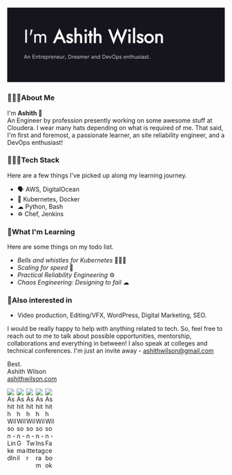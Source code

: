 <p align="center">
  <img src="./ashith-intro-github.png"
</p>

### 🙋🏽‍♂️About Me

<p>I'm <b>Ashith 👋</b>
<br/>
An Engineer by profession presently working on some awesome stuff at Cloudera. I wear many hats depending on what is required of me. That said, I'm first and foremost, a passionate learner, an site reliability engineer, and a DevOps enthusiast!
</p>

### 👨🏽‍💻Tech Stack

<p>
Here are a few things I've picked up along my learning journey.
</p>

- 🗣 AWS, DigitalOcean
- 🎒 Kubernetes, Docker
- ☁ Python, Bash
- ♽ Chef, Jenkins

### 🌱What I'm Learning

Here are some things on my todo list.

- _Bells and whistles for Kubernetes_ 🧙🏽‍♂️
- _Scaling for speed_ 🤖
- _Practical Reliability Engineering_ ⚙️
- _Chaos Engineering: Designing to fail_ ☁

### 🎯Also interested in
- Video production, Editing/VFX, WordPress, Digital Marketing, SEO.

I would be really happy to help with anything related to tech. So, feel free to reach out to me to talk about possible opportunities, mentorship, collaborations and everything in between! I also speak at colleges and technical conferences. I'm just an invite away - ashithwilson@gmail.com 

Best.  
Ashith Wilson  
[ashithwilson.com](https://ashithwilson.com/)

<a href="https://linkedin.com/in/ashithwilson">
  <img align="left" alt="Ashith Wilson - LinkedIn" width="22px" src="https://cdn.jsdelivr.net/npm/simple-icons@v3/icons/linkedin.svg"/>
</a>
<a href="mailto:ashithwilson@gmail.com">
  <img align="left" alt="Ashith Wilson - Gmail" width="22px" src="https://cdn.jsdelivr.net/npm/simple-icons@v3/icons/gmail.svg"/>
</a>
<a href="https://twitter.com/ashithwilson">
  <img align="left" alt="Ashith Wilson - Twitter" width="22px" src="https://cdn.jsdelivr.net/npm/simple-icons@v3/icons/twitter.svg"/>
</a>
<a href="https://instagram.com/ashithwilson">
  <img align="left" alt="Ashith Wilson - Instagram" width="22px" src="https://cdn.jsdelivr.net/npm/simple-icons@v3/icons/instagram.svg"/>
</a>
<a href="https://facebook.com/ashithwilson">
  <img align="left" alt="Ashith Wilson - Facebook" width="22px" src="https://cdn.jsdelivr.net/npm/simple-icons@v3/icons/facebook.svg"/>
</a>
